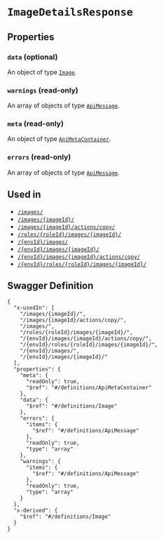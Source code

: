 # `ImageDetailsResponse` #







## Properties ##

### `data` (optional) ###




An object of type [`Image`](./../definitions/Image.mkd).



### `warnings` (read-only) ###




An array of 
objects of type [`ApiMessage`](./../definitions/ApiMessage.mkd).


### `meta` (read-only) ###




An object of type [`ApiMetaContainer`](./../definitions/ApiMetaContainer.mkd).



### `errors` (read-only) ###




An array of 
objects of type [`ApiMessage`](./../definitions/ApiMessage.mkd).




## Used in ##

  + [`/images/`](./../rest/api/v1beta0/account/images/)
  + [`/images/{imageId}/`](./../rest/api/v1beta0/account/images/{imageId}/)
  + [`/images/{imageId}/actions/copy/`](./../rest/api/v1beta0/account/images/{imageId}/actions/copy/)
  + [`/roles/{roleId}/images/{imageId}/`](./../rest/api/v1beta0/account/roles/{roleId}/images/{imageId}/)
  + [`/{envId}/images/`](./../rest/api/v1beta0/user/{envId}/images/)
  + [`/{envId}/images/{imageId}/`](./../rest/api/v1beta0/user/{envId}/images/{imageId}/)
  + [`/{envId}/images/{imageId}/actions/copy/`](./../rest/api/v1beta0/user/{envId}/images/{imageId}/actions/copy/)
  + [`/{envId}/roles/{roleId}/images/{imageId}/`](./../rest/api/v1beta0/user/{envId}/roles/{roleId}/images/{imageId}/)

## Swagger Definition ##

    {
      "x-usedIn": [
        "/images/{imageId}/", 
        "/images/{imageId}/actions/copy/", 
        "/images/", 
        "/roles/{roleId}/images/{imageId}/", 
        "/{envId}/images/{imageId}/actions/copy/", 
        "/{envId}/roles/{roleId}/images/{imageId}/", 
        "/{envId}/images/", 
        "/{envId}/images/{imageId}/"
      ], 
      "properties": {
        "meta": {
          "readOnly": true, 
          "$ref": "#/definitions/ApiMetaContainer"
        }, 
        "data": {
          "$ref": "#/definitions/Image"
        }, 
        "errors": {
          "items": {
            "$ref": "#/definitions/ApiMessage"
          }, 
          "readOnly": true, 
          "type": "array"
        }, 
        "warnings": {
          "items": {
            "$ref": "#/definitions/ApiMessage"
          }, 
          "readOnly": true, 
          "type": "array"
        }
      }, 
      "x-derived": {
        "$ref": "#/definitions/Image"
      }
    }
